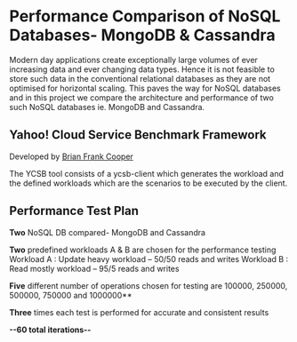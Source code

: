 # Performance Comparison of NoSQL Databases- MongoDB & Cassandra

Modern day applications create exceptionally large volumes of ever increasing data and ever changing data types. Hence it is not feasible to store such data in the conventional relational databases as they are not optimised for horizontal scaling. This paves the way for NoSQL databases and in this project we compare the architecture and performance of two such NoSQL databases ie. MongoDB and Cassandra.

## Yahoo! Cloud Service Benchmark Framework
Developed by [Brian Frank Cooper](https://github.com/brianfrankcooper/YCSB)

The YCSB tool consists of a ycsb-client which generates the workload and the defined workloads which are the scenarios to be executed by the client.

## Performance Test Plan
**Two** NoSQL DB compared- MongoDB and Cassandra

**Two** predefined workloads A & B are chosen for the performance testing
Workload A : Update heavy workload – 50/50 reads and writes
Workload B : Read mostly workload – 95/5 reads and writes

**Five** different number of operations chosen for testing are 100000, 250000, 500000, 750000 and 1000000**

**Three** times each test is performed for accurate and consistent results

**--60 total iterations--**

